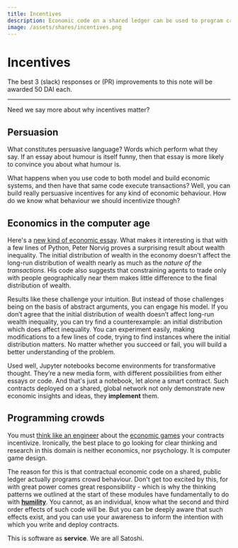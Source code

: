 ```yaml
---
title: Incentives
description: Economic code on a shared ledger can be used to program crowds. Here we begin the exploration of what kinds of programs we should think about writing and why.
image: /assets/shares/incentives.png
---
```


# Incentives

The best 3 (slack) responses or (PR) improvements to this note will be awarded 50 DAI each.

---

Need we say more about why incentives matter?

## Persuasion

What constitutes persuasive language? Words which perform what they say. If an essay about humour is itself funny, then that essay is more likely to convince you about what humour is.

What happens when you use code to both model and build economic systems, and then have that same code execute transactions? Well, you can build really persuasive incentives for any kind of economic behaviour. How do we know what behaviour we should incentivize though?

## Economics in the computer age

Here's a [new kind of economic essay](https://github.com/norvig/pytudes/blob/master/ipynb/Economics.ipynb). What makes it interesting is that with a few lines of Python, Peter Norvig proves a surprising result about wealth inequality. The initial distribution of wealth in the economy doesn’t affect the long-run distribution of wealth nearly as much as the *nature of the transactions*. His code also suggests that constraining agents to trade only with people geographically near them makes little difference to the final distribution of wealth.

Results like these challenge your intuition. But instead of those challenges being on the basis of abstract arguments, you can engage his model. If you don’t agree that the initial distribution of wealth doesn’t affect long-run wealth inequality, you can try find a counterexample: an initial distribution which does affect inequality. You can experiment easily, making modifications to a few lines of code, trying to find instances where the initial distribution matters. No matter whether you succeed or fail, you will build a better understanding of the problem.

Used well, Jupyter notebooks become environments for transformative thought. They’re a new media form, with different possibilities from either essays or code. And that's just a notebook, let alone a smart contract. Such contracts deployed on a shared, global network not only demonstrate new economic insights and ideas, they **implement** them.

## Programming crowds

You must <a href="https://blog.oceanprotocol.com/towards-a-practice-of-token-engineering-b02feeeff7ca" target="_blank" rel="noopener noreferrer">think like an engineer</a> about the <a href="https://www.youtube.com/channel/UC-o87lCF9HaEuj0R-3VT1yg" target="_blank" rel="noopener noreferrer">economic games</a> your contracts incentivize. Ironically, the best place to go looking for clear thinking and research in this domain is neither economics, nor psychology. It is computer game design.

The reason for this is that contractual economic code on a shared, public ledger actually programs crowd behaviour. Don't get too excited by this, for with great power comes great responsibility - which is why the thinking patterns we outlined at the start of these modules have fundamentally to do with **[humility](../../module-3/humility/)**. You cannot, as an individual, know what the second and third order effects of such code will be. But you can be deeply aware that such effects exist, and you can use your awareness to inform the intention with which you write and deploy contracts.

This is software as **service**. We are all Satoshi.

